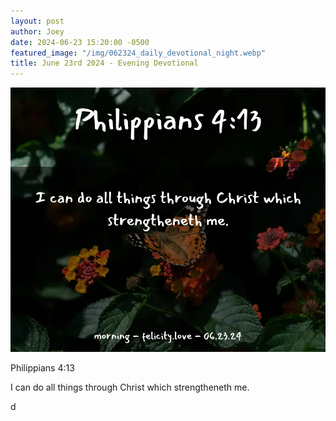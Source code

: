 ```yaml
---
layout: post
author: Joey
date: 2024-06-23 15:20:00 -0500
featured_image: "/img/062324_daily_devotional_night.webp"
title: June 23rd 2024 - Evening Devotional
---
```


[![June 23rd 2024 - Evening Devotional](/img/062324_daily_devotional_night.webp)](/img/062324_daily_devotional_night.webp)

<!-- verse -->

Philippians 4:13

I can do all things through Christ which strengtheneth me.

<!-- ad / promo -->
<!-- <hr>

Please consider purchasing a mug to support the page by clicking the image below, thank you!

[![June 19th 2024 - Evening Devotional - Mug](/img/mugs/061124_morning_mug.webp)](https://www.joeybrinkman.com/shop) -->d